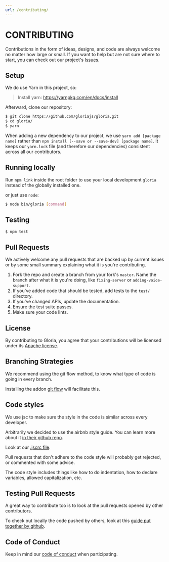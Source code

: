 ```yaml
---
url: /contributing/
---
```

# CONTRIBUTING

Contributions in the form of ideas, designs, and code are always welcome no matter how large or small. If you want to help but are not sure where to start, you can check out our project's [Issues](https://github.com/gloriajs/gloria/issues).

## Setup

We do use Yarn in this project, so:

> Install yarn: https://yarnpkg.com/en/docs/install

Afterward, clone our repository:

```sh
$ git clone https://github.com/gloriajs/gloria.git
$ cd gloria/
$ yarn
```

When adding a new dependency to our project, we use `yarn add [package name]` rather than `npm install [--save or --save-dev] [package name]`. It keeps our `yarn.lock` file (and therefore our dependencies) consistent across all our contributors.

## Running locally

Run `npm link` inside the root folder to use your local development `gloria` instead of the globally installed one.

or just use `node`:

```sh
$ node bin/gloria [command]
```

## Testing

```sh
$ npm test
```

## Pull Requests

We actively welcome any pull requests that are backed up by current issues or by some small summary explaining what it is you're contributing.

1. Fork the repo and create a branch from your fork's `master`. Name the branch after what it is you're doing, like `fixing-server` or `adding-voice-support`.
2. If you've added code that should be tested, add tests to the `test/` directory.
3. If you've changed APIs, update the documentation.
4. Ensure the test suite passes.
5. Make sure your code lints.

## License

By contributing to Gloria, you agree that your contributions will be licensed
under its [Apache license](LICENSE).

## Branching Strategies

We recommend using the git flow method, to know what type of code is going in every branch.

Installing the addon [git flow](https://github.com/nvie/gitflow) will facilitate this.

## Code styles

We use jsc to make sure the style in the code is similar across every developer.

Arbitrarily we decided to use the airbnb style guide. You can learn more about it
[in their github repo](https://github.com/airbnb/javascript).

Look at our [.jscrc file](https://github.com/gloriajs/gloria/blob/master/.jscsrc).

Pull requests that don't adhere to the code style will probably get rejected, or commented with
some advice.

The code style includes things like how to do indentation, how to declare variables, allowed
capitalization, etc.

## Testing Pull Requests

A great way to contribute too is to look at the pull requests opened by other contributors.

To check out locally the code pushed by others, look at this
[guide put together by github](https://help.github.com/articles/checking-out-pull-requests-locally/).

## Code of Conduct

Keep in mind our [code of conduct](/coc) when participating.